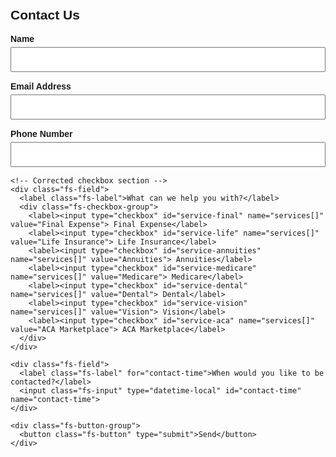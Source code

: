<!DOCTYPE html>
<html lang="en">
<head>
  <meta charset="UTF-8">
  <title>Contact Us</title>
  <meta name="viewport" content="width=device-width, initial-scale=1.0">
  <style>
    body {
      font-family: Arial, sans-serif;
      padding: 20px;
      margin: 0;
    }

    h2 {
      color: green;
      font-size: 2.5em;
      text-align: center;
    }

    form {
      max-width: 600px;
      margin: auto;
    }

    .fs-field {
      margin-bottom: 15px;
    }

    .fs-label {
      display: block;
      margin-bottom: 5px;
      font-weight: bold;
    }

    .fs-input,
    .fs-textarea,
    .fs-checkbox-group {
      width: 100%;
      padding: 10px;
      font-size: 1em;
      box-sizing: border-box;
    }

    .fs-textarea {
      height: 100px;
    }

    .fs-input[type="datetime-local"] {
      padding: 8px;
    }

    .fs-button {
      background-color: green;
      color: white;
      padding: 15px;
      font-size: 1em;
      border: none;
      border-radius: 5px;
      cursor: pointer;
      width: 100%;
    }

    .fs-button:hover {
      background-color: darkgreen;
    }

    .fs-checkbox-group label {
      display: block;
      margin-bottom: 8px;
      font-weight: normal;
    }

    .fs-checkbox-group input[type="checkbox"] {
      margin-right: 10px;
    }

    #form-status {
      text-align: center;
      font-size: 1.1em;
      color: green;
      margin-top: 20px;
      display: none;
    }
  </style>
</head>
<body>

  <h2>Contact Us</h2>
  <form id="contact-form" action="https://formspree.io/f/xrbqbryo" method="POST" target="_top">
    <div class="fs-field">
      <label class="fs-label" for="name">Name</label>
      <input class="fs-input" id="name" name="name" required />
    </div>
    <div class="fs-field">
      <label class="fs-label" for="email">Email Address</label>
      <input class="fs-input" id="email" name="email" required />
    </div>
    <div class="fs-field">
      <label class="fs-label" for="number">Phone Number</label>
      <input class="fs-input" id="number" name="number" required />
    </div>

    <!-- Corrected checkbox section -->
    <div class="fs-field">
      <label class="fs-label">What can we help you with?</label>
      <div class="fs-checkbox-group">
        <label><input type="checkbox" id="service-final" name="services[]" value="Final Expense"> Final Expense</label>
        <label><input type="checkbox" id="service-life" name="services[]" value="Life Insurance"> Life Insurance</label>
        <label><input type="checkbox" id="service-annuities" name="services[]" value="Annuities"> Annuities</label>
        <label><input type="checkbox" id="service-medicare" name="services[]" value="Medicare"> Medicare</label>
        <label><input type="checkbox" id="service-dental" name="services[]" value="Dental"> Dental</label>
        <label><input type="checkbox" id="service-vision" name="services[]" value="Vision"> Vision</label>
        <label><input type="checkbox" id="service-aca" name="services[]" value="ACA Marketplace"> ACA Marketplace</label>
      </div>
    </div>

    <div class="fs-field">
      <label class="fs-label" for="contact-time">When would you like to be contacted?</label>
      <input class="fs-input" type="datetime-local" id="contact-time" name="contact-time">
    </div>

    <div class="fs-button-group">
      <button class="fs-button" type="submit">Send</button>
    </div>
  </form>

  <p id="form-status">Thank you! Your message has been sent.</p>

  <script>
    const form = document.getElementById('contact-form');
    const status = document.getElementById('form-status');

    form.addEventListener('submit', async (e) => {
      e.preventDefault();
      const data = new FormData(form);
      try {
        const res = await fetch("https://formspree.io/f/xrbqbryo", {
          method: "POST",
          body: data,
          headers: { 'Accept': 'application/json' }
        });
        if (res.ok) {
          status.style.display = "block";
          status.textContent = "Thank you! Your message has been sent.";
          form.reset();
        } else {
          status.textContent = "Oops! There was a problem.";
          status.style.display = "block";
        }
      } catch (err) {
        status.textContent = "Error submitting form.";
        status.style.display = "block";
      }
    });
  </script>

</body>
</html>
